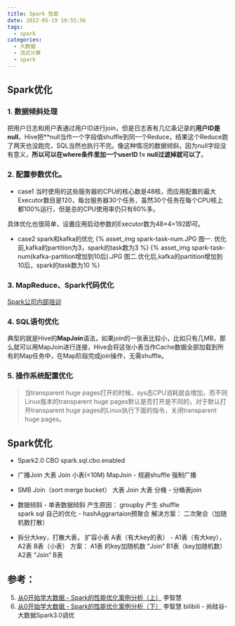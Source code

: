 ```yaml
---
title: Spark 性能
date: 2022-05-19 10:55:56
tags:
  - spark 
categories:
  - 大数据 
  - 流式计算
  - spark   
---
```


<p></p>
<!-- more -->


##  Spark优化
### 1. 数据倾斜处理
把用户日志和用户表通过用户ID进行join，但是日志表有几亿条记录的**用户ID是null**，Hive把**null当作一个字段值shuffle到同一个Reduce，结果这个Reduce跑了两天也没跑完，SQL当然也执行不完。像这种情况的数据倾斜，因为null字段没有意义，**所以可以在where条件里加一个userID != null过滤掉就可以了**。


### 2. 配置参数优化。
+ case1
当时使用的这些服务器的CPU的核心数是48核，而应用配置的最大Executor数目是120，每台服务器30个任务，虽然30个任务在每个CPU核上都100%运行，但是总的CPU使用率仍只有60%多。

具体优化也很简单，设置应用启动参数的Executor数为48×4=192即可。

+ case2  spark和kafka的优化
{% asset_img  spark-task-num.JPG  图一. 优化前,kafka的partition为3，spark的task数为3 %}
{% asset_img  spark-task-num(kafka-partition增加到10后).JPG  图二.优化后,kafka的partition增加到10后，spark的task数为10 %}


### 3. MapReduce、Spark代码优化
[Spark公司内部培训](https://www6v.github.io/www6vHomeHexo/2019/03/10/sparkTrain/sparkTrain.pptx)

### 4. SQL语句优化
典型的就是Hive的**MapJoin**语法，如果join的一张表比较小，比如只有几MB，那么就可以用MapJoin进行连接，Hive会将这张小表当作Cache数据全部加载到所有的Map任务中，在Map阶段完成join操作，无需shuffle。

### 5. 操作系统配置优化
> 当transparent huge pages打开的时候，sys态CPU消耗就会增加，而不同Linux版本的transparent huge pages默认是否打开是不同的，对于默认打开transparent huge pages的Linux执行下面的指令，关闭transparent huge pages。



##  Spark优化
+  Spark2.0 CBO
spark.sql.cbo.enabled

+ 广播Join
大表 Join 小表(<10M)
MapJoin - 规避shuffle
强制广播

+ SMB Join（sort merge bucket）
大表 Join 大表
分桶 - 分桶表join

+ 数据倾斜 - 单表数据倾斜
产生原因： groupby 产生 shuffle  
spark sql 自己的优化 - hashAggrartaion预聚合
解决方案： 二次聚合（加随机数打散）

+ 拆分大key，打散大表， 扩容小表
A表（有大key的表） - A1表（有大key），A2表
B表（小表）
方案：
A1表 的key加随机数 ”Join“ B1表（key加随机数）
A2表 ”Join“ B表 

## 参考：
5. [从0开始学大数据 - Spark的性能优化案例分析（上）]()  李智慧
6. [从0开始学大数据 - Spark的性能优化案例分析（下）]()  李智慧
bilibili - 尚硅谷-大数据Spark3.0调优

